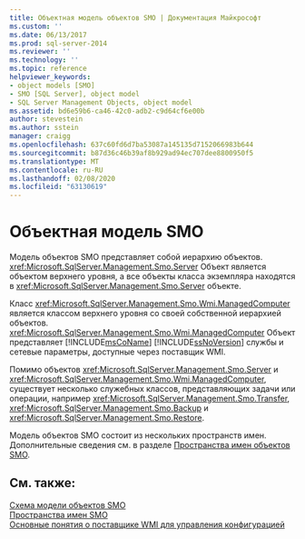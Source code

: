 ```yaml
---
title: Объектная модель объектов SMO | Документация Майкрософт
ms.custom: ''
ms.date: 06/13/2017
ms.prod: sql-server-2014
ms.reviewer: ''
ms.technology: ''
ms.topic: reference
helpviewer_keywords:
- object models [SMO]
- SMO [SQL Server], object model
- SQL Server Management Objects, object model
ms.assetid: bd6e59b6-ca46-42c0-adb2-c9d64cf6e00b
author: stevestein
ms.author: sstein
manager: craigg
ms.openlocfilehash: 637c60fd6d7ba53087a145135d7152066983b644
ms.sourcegitcommit: b87d36c46b39af8b929ad94ec707dee8800950f5
ms.translationtype: MT
ms.contentlocale: ru-RU
ms.lasthandoff: 02/08/2020
ms.locfileid: "63130619"
---
```

# <a name="smo-object-model"></a>Объектная модель SMO
  Модель объектов SMO представляет собой иерархию объектов.  <xref:Microsoft.SqlServer.Management.Smo.Server> Объект является объектом верхнего уровня, а все объекты класса экземпляра находятся в <xref:Microsoft.SqlServer.Management.Smo.Server> объекте.  
  
 Класс <xref:Microsoft.SqlServer.Management.Smo.Wmi.ManagedComputer> является классом верхнего уровня со своей собственной иерархией объектов.  <xref:Microsoft.SqlServer.Management.Smo.Wmi.ManagedComputer> Объект представляет [!INCLUDE[msCoName](../../includes/msconame-md.md)] [!INCLUDE[ssNoVersion](../../includes/ssnoversion-md.md)] службы и сетевые параметры, доступные через поставщик WMI.  
  
 Помимо объектов <xref:Microsoft.SqlServer.Management.Smo.Server> и <xref:Microsoft.SqlServer.Management.Smo.Wmi.ManagedComputer>, существует несколько служебных классов, представляющих задачи или операции, например <xref:Microsoft.SqlServer.Management.Smo.Transfer>, <xref:Microsoft.SqlServer.Management.Smo.Backup> и <xref:Microsoft.SqlServer.Management.Smo.Restore>.  
  
 Модель объектов SMO состоит из нескольких пространств имен. Дополнительные сведения см. в разделе [Пространства имен объектов SMO](smo-object-model-namespaces.md).  
  
## <a name="see-also"></a>См. также:  
 [Схема модели объектов SMO](smo-object-model-diagram.md)   
 [Пространства имен SMO](smo-object-model-namespaces.md)   
 [Основные понятия о поставщике WMI для управления конфигурацией](../wmi-provider-configuration/wmi-provider-for-configuration-management.md)  
  
  
